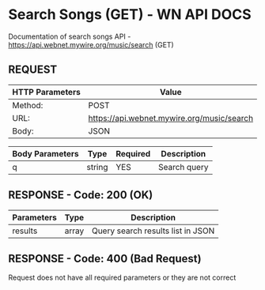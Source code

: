 # Search Songs (GET) - WN API DOCS

Documentation of search songs API - https://api.webnet.mywire.org/music/search (GET)

## REQUEST

| **HTTP Parameters** | **Value**                                  |
|---------------------|--------------------------------------------|
| Method:             | POST                                       |
| URL:                | https://api.webnet.mywire.org/music/search |
| Body:               | JSON                                       |

| **Body Parameters** | **Type** | **Required** | **Description** |
|---------------------|----------|--------------|-----------------|
| q                   | string   | YES          | Search query    |

## RESPONSE - Code: 200 (OK)

| **Parameters** | **Type** | **Description**                   |
|----------------|----------|-----------------------------------|
| results        | array    | Query search results list in JSON |

## RESPONSE - Code: 400 (Bad Request)

Request does not have all required parameters or they are not correct